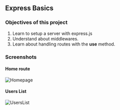 ## Express Basics

### Objectives of this project

1. Learn to setup a server with express.js
2. Understand about middlewares.
3. Learn about handling routes with the **use** method.

### Screenshots

#### Home route

![Homepage]('./screenshots/homepage.png')

#### Users List

![UsersList]('./screenshots/usersList.png')

